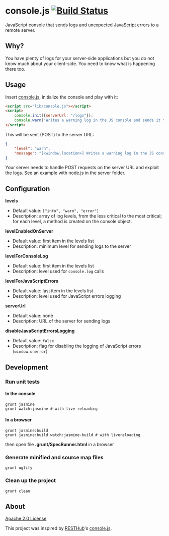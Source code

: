 # console.js [![Build Status](https://travis-ci.org/mickaeltr/console.js.svg?branch=master)](https://travis-ci.org/mickaeltr/console.js)

JavaScript console that sends logs and unexpected JavaScript errors to a remote server.

## Why?

You have plenty of logs for your server-side applications but you do not know much about your client-side. You need to know what is happening there too.

## Usage

Insert [console.js](https://github.com/mickaeltr/console.js), initialize the console and play with it:

```html
<script src="lib/console.js"></script>
<script>
    console.init({serverUrl: "/logs"});
    console.warn("Writes a warning log in the JS console and sends it to the server");
</script>
```

This will be sent (POST) to the server URL:

```json
{
    "level": "warn",
    "message": "[<window.location>] Writes a warning log in the JS console and sends it to the server"
}
```

Your server needs to handle POST requests on the server URL and exploit the logs. See an example with node.js in the server folder.

## Configuration

**levels**

* Default value: `["info", "warn", "error"]`
* Description: array of log levels, from the less critical to the most critical; for each level, a method is created on the console object.

**levelEnabledOnServer**

* Default value: first item in the levels list
* Description: minimum level for sending logs to the server

**levelForConsoleLog**

* Default value: first item in the levels list
* Description: level used for `console.log` calls

**levelForJavaScriptErrors**

* Default value: last item in the levels list
* Description: level used for JavaScript errors logging

**serverUrl**

* Default value: none
* Description: URL of the server for sending logs

**disableJavaScriptErrorsLogging**

* Default value: `false`
* Description: flag for disabling the logging of JavaScript errors (`window.onerror`)

## Development

### Run unit tests

#### In the console

```
grunt jasmine
grunt watch:jasmine # with live reloading
```

#### In a browser

```
grunt jasmine:build
grunt jasmine:build watch:jasmine-build # with livereloading

```
then open file **.grunt/SpecRunner.html** in a browser

### Generate minified and source map files

```
grunt uglify
```

### Clean up the project

```
grunt clean
```

## About

[Apache 2.0 License](http://www.apache.org/licenses/LICENSE-2.0.html)

This project was inspired by [RESTHub](http://resthub.org/)'s [console.js](https://github.com/resthub/resthub-backbone-stack/blob/master/js/lib/resthub/console.js).
